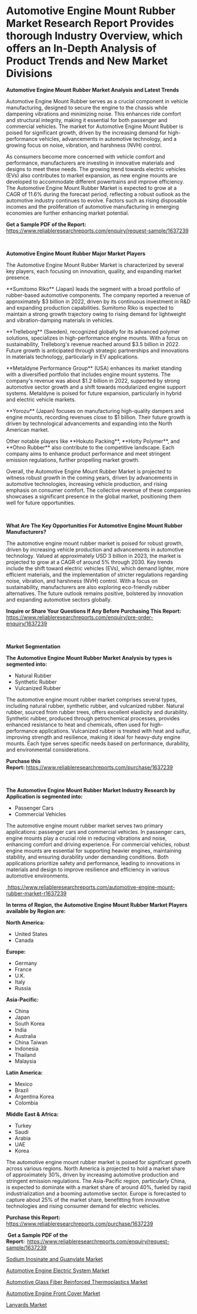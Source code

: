 <p><h1>Automotive Engine Mount Rubber Market Research Report Provides thorough Industry Overview, which offers an In-Depth Analysis of Product Trends and New Market Divisions</h1></p><p><strong>Automotive Engine Mount Rubber Market Analysis and Latest Trends</strong></p>
<p><p>Automotive Engine Mount Rubber serves as a crucial component in vehicle manufacturing, designed to secure the engine to the chassis while dampening vibrations and minimizing noise. This enhances ride comfort and structural integrity, making it essential for both passenger and commercial vehicles. The market for Automotive Engine Mount Rubber is poised for significant growth, driven by the increasing demand for high-performance vehicles, advancements in automotive technology, and a growing focus on noise, vibration, and harshness (NVH) control.</p><p>As consumers become more concerned with vehicle comfort and performance, manufacturers are investing in innovative materials and designs to meet these needs. The growing trend towards electric vehicles (EVs) also contributes to market expansion, as new engine mounts are developed to accommodate different powertrains and improve efficiency. The Automotive Engine Mount Rubber Market is expected to grow at a CAGR of 11.6% during the forecast period, reflecting a robust outlook as the automotive industry continues to evolve. Factors such as rising disposable incomes and the proliferation of automotive manufacturing in emerging economies are further enhancing market potential.</p></p>
<p><strong>Get a Sample PDF of the Report:&nbsp;</strong> <a href="https://www.reliableresearchreports.com/enquiry/request-sample/1637239">https://www.reliableresearchreports.com/enquiry/request-sample/1637239</a></p>
<p>&nbsp;</p>
<p><strong>Automotive Engine Mount Rubber Major Market Players</strong></p>
<p><p>The Automotive Engine Mount Rubber Market is characterized by several key players, each focusing on innovation, quality, and expanding market presence. </p><p>**Sumitomo Riko** (Japan) leads the segment with a broad portfolio of rubber-based automotive components. The company reported a revenue of approximately $3 billion in 2022, driven by its continuous investment in R&D and expanding production capabilities. Sumitomo Riko is expected to maintain a strong growth trajectory owing to rising demand for lightweight and vibration-damping materials in vehicles.</p><p>**Trelleborg** (Sweden), recognized globally for its advanced polymer solutions, specializes in high-performance engine mounts. With a focus on sustainability, Trelleborg's revenue reached around $3.5 billion in 2022. Future growth is anticipated through strategic partnerships and innovations in materials technology, particularly in EV applications.</p><p>**Metaldyne Performance Group** (USA) enhances its market standing with a diversified portfolio that includes engine mount systems. The company's revenue was about $1.2 billion in 2022, supported by strong automotive sector growth and a shift towards modularized engine support systems. Metaldyne is poised for future expansion, particularly in hybrid and electric vehicle markets.</p><p>**Yorozu** (Japan) focuses on manufacturing high-quality dampers and engine mounts, recording revenues close to $1 billion. Their future growth is driven by technological advancements and expanding into the North American market.</p><p>Other notable players like **Hokuto Packing**, **Hotty Polymer**, and **Ohno Rubber** also contribute to the competitive landscape. Each company aims to enhance product performance and meet stringent emission regulations, further propelling market growth.</p><p>Overall, the Automotive Engine Mount Rubber Market is projected to witness robust growth in the coming years, driven by advancements in automotive technologies, increasing vehicle production, and rising emphasis on consumer comfort. The collective revenue of these companies showcases a significant presence in the global market, positioning them well for future opportunities.</p></p>
<p>&nbsp;</p>
<p><strong>What Are The Key Opportunities For Automotive Engine Mount Rubber Manufacturers?</strong></p>
<p><p>The automotive engine mount rubber market is poised for robust growth, driven by increasing vehicle production and advancements in automotive technology. Valued at approximately USD 3 billion in 2023, the market is projected to grow at a CAGR of around 5% through 2030. Key trends include the shift toward electric vehicles (EVs), which demand lighter, more efficient materials, and the implementation of stricter regulations regarding noise, vibration, and harshness (NVH) control. With a focus on sustainability, manufacturers are also exploring eco-friendly rubber alternatives. The future outlook remains positive, bolstered by innovation and expanding automotive sectors globally.</p></p>
<p><strong>Inquire or Share Your Questions If Any Before Purchasing This Report:</strong> <a href="https://www.reliableresearchreports.com/enquiry/pre-order-enquiry/1637239">https://www.reliableresearchreports.com/enquiry/pre-order-enquiry/1637239</a></p>
<p>&nbsp;</p>
<p><strong>Market Segmentation</strong></p>
<p><strong>The Automotive Engine Mount Rubber Market Analysis by types is segmented into:</strong></p>
<p><ul><li>Natural Rubber</li><li>Synthetic Rubber</li><li>Vulcanized Rubber</li></ul></p>
<p><p>The automotive engine mount rubber market comprises several types, including natural rubber, synthetic rubber, and vulcanized rubber. Natural rubber, sourced from rubber trees, offers excellent elasticity and durability. Synthetic rubber, produced through petrochemical processes, provides enhanced resistance to heat and chemicals, often used for high-performance applications. Vulcanized rubber is treated with heat and sulfur, improving strength and resilience, making it ideal for heavy-duty engine mounts. Each type serves specific needs based on performance, durability, and environmental considerations.</p></p>
<p><strong>Purchase this Report:&nbsp;</strong><a href="https://www.reliableresearchreports.com/purchase/1637239">https://www.reliableresearchreports.com/purchase/1637239</a></p>
<p>&nbsp;</p>
<p><strong>The Automotive Engine Mount Rubber Market Industry Research by Application is segmented into:</strong></p>
<p><ul><li>Passenger Cars</li><li>Commercial Vehicles</li></ul></p>
<p><p>The automotive engine mount rubber market serves two primary applications: passenger cars and commercial vehicles. In passenger cars, engine mounts play a crucial role in reducing vibrations and noise, enhancing comfort and driving experience. For commercial vehicles, robust engine mounts are essential for supporting heavier engines, maintaining stability, and ensuring durability under demanding conditions. Both applications prioritize safety and performance, leading to innovations in materials and design to improve resilience and efficiency in various automotive environments.</p></p>
<p><a href="https://www.reliableresearchreports.com/automotive-engine-mount-rubber-market-r1637239">&nbsp;https://www.reliableresearchreports.com/automotive-engine-mount-rubber-market-r1637239</a></p>
<p><strong>In terms of Region, the Automotive Engine Mount Rubber Market Players available by Region are:</strong></p>
<p>
    <p> <strong> North America: </strong>
        <ul>
            <li>United States</li>
            <li>Canada</li>
        </ul>
        </p> 
    <p> <strong> Europe: </strong>
        <ul>
            <li>Germany</li>
            <li>France</li>
            <li>U.K.</li>
            <li>Italy</li>
            <li>Russia</li>
        </ul>
        </p> 
    <p> <strong> Asia-Pacific: </strong>
        <ul>
            <li>China</li>
            <li>Japan</li>
            <li>South Korea</li>
            <li>India</li>
            <li>Australia</li>
            <li>China Taiwan</li>
            <li>Indonesia</li>
            <li>Thailand</li>
            <li>Malaysia</li>
        </ul>
        </p> 
    <p> <strong> Latin America: </strong>
        <ul>
            <li>Mexico</li>
            <li>Brazil</li>
            <li>Argentina Korea</li>
            <li>Colombia</li>
        </ul>
        </p> 
    <p> <strong> Middle East & Africa: </strong>
        <ul>
            <li>Turkey</li>
            <li>Saudi</li>
            <li>Arabia</li>
            <li>UAE</li>
            <li>Korea</li>
        </ul>
    </p>
    </p>
<p><p>The automotive engine mount rubber market is poised for significant growth across various regions. North America is projected to hold a market share of approximately 30%, driven by increasing automotive production and stringent emission regulations. The Asia-Pacific region, particularly China, is expected to dominate with a market share of around 40%, fueled by rapid industrialization and a booming automotive sector. Europe is forecasted to capture about 25% of the market share, benefitting from innovative technologies and rising consumer demand for electric vehicles.</p></p>
<p><strong>Purchase this Report: </strong><a href="https://www.reliableresearchreports.com/purchase/1637239">https://www.reliableresearchreports.com/purchase/1637239</a></p>
<p>&nbsp;<strong>Get a Sample PDF of the Report:&nbsp;&nbsp;</strong><a href="https://www.reliableresearchreports.com/enquiry/request-sample/1637239">https://www.reliableresearchreports.com/enquiry/request-sample/1637239</a></p>
<p><strong></strong></p>
<p><p><a href="https://www.linkedin.com/pulse/sodium-inosinate-guanylate-market-global-regional-analysis-vmd2e?trackingId=dFR%2B7GlTRaiedWn5WFZSUA%3D%3D">Sodium Inosinate and Guanylate Market</a></p><p><a href="https://github.com/LilianFaulkner65/Market-Research-Report-List-1/blob/main/automotive-engine-electric-system-market.md">Automotive Engine Electric System Market</a></p><p><a href="https://medium.com/@tuanpinolx109a7_57219/future-of-innovation-global-automotive-glass-fiber-reinforced-thermoplastics-market-growth-and-f631dc6a1d2b">Automotive Glass Fiber Reinforced Thermoplastics Market</a></p><p><a href="https://github.com/RuthLucas64/Market-Research-Report-List-1/blob/main/automotive-engine-front-cover-market.md">Automotive Engine Front Cover Market</a></p><p><a href="https://issuu.com/reportprime-2/docs/lanyards-market-size-2030.pptx_362f6188e0960d">Lanyards Market</a></p></p>